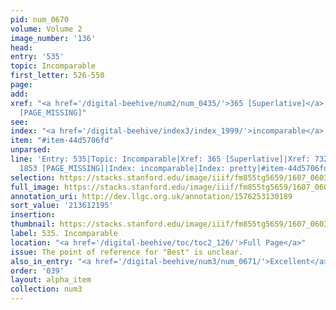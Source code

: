 ```yaml
---
pid: num_0670
volume: Volume 2
image_number: '136'
head:
entry: '535'
topic: Incomparable
first_letter: 526-550
page:
add:
xref: "<a href='/digital-beehive/num2/num_0435/'>365 [Superlative]</a>|732 [Best]|1853
  [PAGE_MISSING]"
see:
index: "<a href='/digital-beehive/index3/index_1999/'>incomparable</a>|<a href='/digital-beehive/index4/index_3145/'>pretty</a>"
item: "#item-44d5706fd"
unparsed:
line: 'Entry: 535|Topic: Incomparable|Xref: 365 [Superlative]|Xref: 732 [Best]|Xref:
  1853 [PAGE_MISSING]|Index: incomparable|Index: pretty|#item-44d5706fd'
selection: https://stacks.stanford.edu/image/iiif/fm855tg5659/1607_0603/898,2195,2800,515/full/0/default.jpg
full_image: https://stacks.stanford.edu/image/iiif/fm855tg5659/1607_0603/full/full/0/default.jpg
annotation_uri: http://dev.llgc.org.uk/annotation/1576253130189
sort_value: '213612195'
insertion:
thumbnail: https://stacks.stanford.edu/image/iiif/fm855tg5659/1607_0603/898,2195,600,180/250,/0/default.jpg
label: 535. Incomparable
location: "<a href='/digital-beehive/toc/toc2_126/'>Full Page</a>"
issue: The point of reference for "Best" is unclear.
also_in_entry: "<a href='/digital-beehive/num3/num_0671/'>Excellent</a>"
order: '039'
layout: alpha_item
collection: num3
---
```

